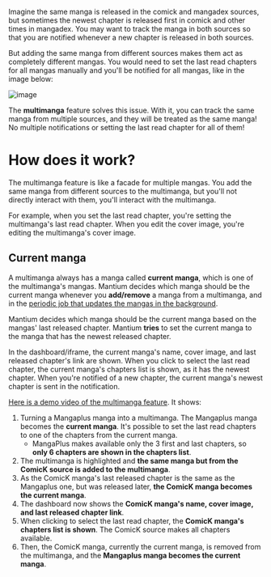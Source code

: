 Imagine the same manga is released in the comick and mangadex sources, but sometimes the newest chapter is released first in comick and other times in mangadex. You may want to track the manga in both sources so that you are notified whenever a new chapter is released in both sources.

But adding the same manga from different sources makes them act as completely different mangas. You would need to set the last read chapters for all mangas manually and you'll be notified for all mangas, like in the image below:

![image](https://github.com/user-attachments/assets/947cd396-4ed4-4043-84c1-376852dffce2)

The **multimanga** feature solves this issue. With it, you can track the same manga from multiple sources, and they will be treated as the same manga! No multiple notifications or setting the last read chapter for all of them!

# How does it work?
The multimanga feature is like a facade for multiple mangas. You add the same manga from different sources to the multimanga, but you'll not directly interact with them, you'll interact with the multimanga.

For example, when you set the last read chapter, you're setting the multimanga's last read chapter. When you edit the cover image, you're editing the multimanga's cover image.

## Current manga
A multimanga always has a manga called **current manga**, which is one of the multimanga's mangas. Mantium decides which manga should be the current manga whenever you **add/remove** a manga from a multimanga, and in the [periodic job that updates the mangas in the background](https://github.com/diogovalentte/mantium?tab=readme-ov-file#check-manga-updates-and-notify).

Mantium decides which manga should be the current manga based on the mangas' last released chapter. Mantium **tries** to set the current manga to the manga that has the newest released chapter.

In the dashboard/iframe, the current manga's name, cover image, and last released chapter's link are shown. When you click to select the last read chapter, the current manga's chapters list is shown, as it has the newest chapter. When you're notified of a new chapter, the current manga's newest chapter is sent in the notification.

[Here is a demo video of the multimanga feature](https://imgur.com/a/Ev7hcLK). It shows:

1. Turning a Mangaplus manga into a multimanga. The Mangaplus manga becomes the **current manga**. It's possible to set the last read chapters to one of the chapters from the current manga.
    - MangaPlus makes available only the 3 first and last chapters, so **only 6 chapters are shown in the chapters list**.
2. The multimanga is highlighted and **the same manga but from the ComicK source is added to the multimanga**.
3. As the ComicK manga's last released chapter is the same as the Mangaplus one, but was released later, **the ComicK manga becomes the current manga**.
4. The dashboard now shows the **ComicK manga's name, cover image, and last released chapter link**.
5. When clicking to select the last read chapter, the **ComicK manga's chapters list is shown**. The ComicK source makes all chapters available.
6. Then, the ComicK manga, currently the current manga, is removed from the multimanga, and the **Mangaplus manga becomes the current manga**.
